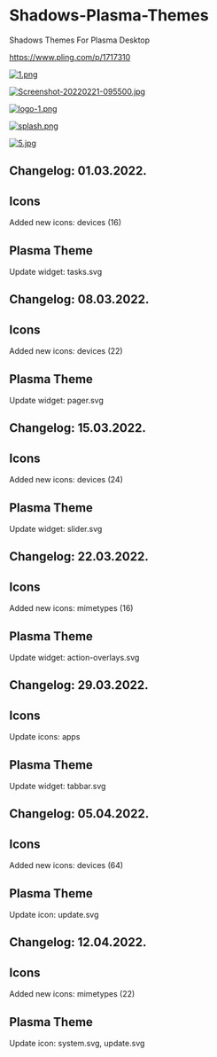 # Shadows-Plasma-Themes
Shadows Themes For Plasma Desktop

https://www.pling.com/p/1717310

[![1.png](https://i.postimg.cc/Gmqx30RH/1.png)](https://postimg.cc/pm5Fk6pH)

[![Screenshot-20220221-095500.jpg](https://i.postimg.cc/9FkHHmCx/Screenshot-20220221-095500.jpg)](https://postimg.cc/kBWpxdV8)

[![logo-1.png](https://i.postimg.cc/sgXZkGqb/logo-1.png)](https://postimg.cc/bs7JbrzR)

[![splash.png](https://i.postimg.cc/Bbs3p8w7/splash.png)](https://postimg.cc/HcSFsLmb)

[![5.jpg](https://i.postimg.cc/4x1WHYzN/5.jpg)](https://postimg.cc/87jRqPKq)


Changelog: 01.03.2022.
----------------------

Icons
-----

Added new icons: devices (16)

Plasma Theme
-------------

Update widget: tasks.svg

Changelog: 08.03.2022.
----------------------

Icons
-----

Added new icons: devices (22)

Plasma Theme
-------------

Update widget: pager.svg

Changelog: 15.03.2022.
----------------------

Icons
-----

Added new icons: devices (24)

Plasma Theme
-------------

Update widget: slider.svg

Changelog: 22.03.2022.
----------------------

Icons
-----

Added new icons: mimetypes (16)

Plasma Theme
-------------

Update widget: action-overlays.svg


Changelog: 29.03.2022.
----------------------

Icons
-----

Update icons: apps

Plasma Theme
-------------

Update widget: tabbar.svg

Changelog: 05.04.2022.
----------------------

Icons
-----

Added new icons: devices (64)

Plasma Theme
-------------

Update icon: update.svg

Changelog: 12.04.2022.
----------------------

Icons
-----

Added new icons: mimetypes (22)

Plasma Theme
-------------

Update icon: system.svg, update.svg





